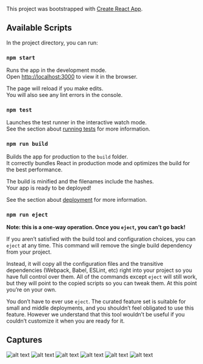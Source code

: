 This project was bootstrapped with [Create React App](https://github.com/facebook/create-react-app).

## Available Scripts

In the project directory, you can run:

### `npm start`

Runs the app in the development mode.<br />
Open [http://localhost:3000](http://localhost:3000) to view it in the browser.

The page will reload if you make edits.<br />
You will also see any lint errors in the console.

### `npm test`

Launches the test runner in the interactive watch mode.<br />
See the section about [running tests](https://facebook.github.io/create-react-app/docs/running-tests) for more information.

### `npm run build`

Builds the app for production to the `build` folder.<br />
It correctly bundles React in production mode and optimizes the build for the best performance.

The build is minified and the filenames include the hashes.<br />
Your app is ready to be deployed!

See the section about [deployment](https://facebook.github.io/create-react-app/docs/deployment) for more information.

### `npm run eject`

**Note: this is a one-way operation. Once you `eject`, you can’t go back!**

If you aren’t satisfied with the build tool and configuration choices, you can `eject` at any time. This command will remove the single build dependency from your project.

Instead, it will copy all the configuration files and the transitive dependencies (Webpack, Babel, ESLint, etc) right into your project so you have full control over them. All of the commands except `eject` will still work, but they will point to the copied scripts so you can tweak them. At this point you’re on your own.

You don’t have to ever use `eject`. The curated feature set is suitable for small and middle deployments, and you shouldn’t feel obligated to use this feature. However we understand that this tool wouldn’t be useful if you couldn’t customize it when you are ready for it.

## Captures

![alt text](https://imagegit.s3.eu-central-1.amazonaws.com/Capture+d%E2%80%99%C3%A9cran+2020-01-28+%C3%A0+00.05.18.png)
![alt text](https://imagegit.s3.eu-central-1.amazonaws.com/Capture+d%E2%80%99%C3%A9cran+2020-01-28+%C3%A0+00.05.26.png)
![alt text](https://imagegit.s3.eu-central-1.amazonaws.com/Capture+d%E2%80%99%C3%A9cran+2020-01-28+%C3%A0+00.05.34.png)
![alt text](https://imagegit.s3.eu-central-1.amazonaws.com/Capture+d%E2%80%99%C3%A9cran+2020-01-28+%C3%A0+00.05.39.png)
![alt text](https://imagegit.s3.eu-central-1.amazonaws.com/Capture+d%E2%80%99%C3%A9cran+2020-01-28+%C3%A0+00.05.44.png)
![alt text](https://imagegit.s3.eu-central-1.amazonaws.com/Capture+d%E2%80%99%C3%A9cran+2020-01-28+%C3%A0+00.05.49.png)


